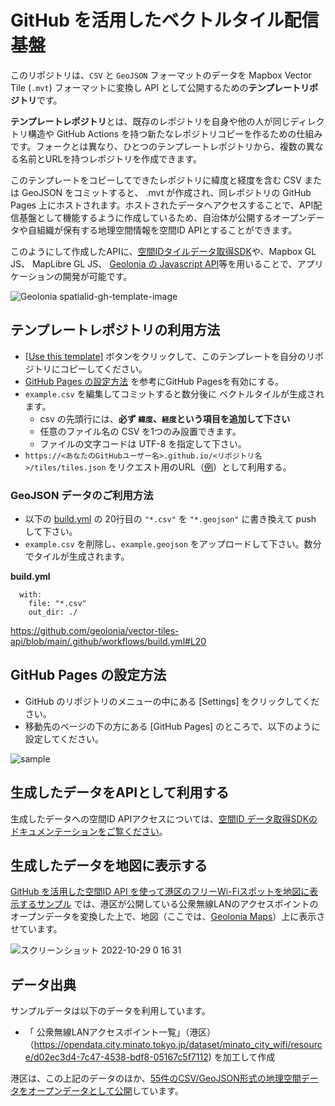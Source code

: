 # GitHub を活用したベクトルタイル配信基盤

このリポジトリは、`CSV` と `GeoJSON` フォーマットのデータを Mapbox Vector Tile (`.mvt`) フォーマットに変換し API として公開するための**テンプレートリポジトリ**です。

**テンプレートレポジトリ**とは、既存のレポジトリを自身や他の人が同じディレクトリ構造や GitHub Actions を持つ新たなレポジトリコピーを作るための仕組みです。フォークとは異なり、ひとつのテンプレートレポジトリから、複数の異なる名前とURLを持つレポジトリを作成できます。

このテンプレートをコピーしてできたレポジトリに緯度と経度を含む CSV または GeoJSON をコミットすると、 .mvt が作成され、同レポジトリの GitHub Pages 上にホストされます。ホストされたデータへアクセスすることで、API配信基盤として機能するように作成しているため、自治体が公開するオープンデータや自組織が保有する地理空間情報を空間ID APIとすることができます。

このようにして作成したAPIに、[空間IDタイルデータ取得SDK](https://github.com/geolonia/spatial-id-request-sdk)や、Mapbox GL JS、 MapLibre GL JS、 [Geolonia の Javascript API](https://docs.geolonia.com/)等を用いることで、アプリケーションの開発が可能です。

![Geolonia spatialid-gh-template-image](https://user-images.githubusercontent.com/1124652/198641609-c585dc85-e045-4fcf-89c3-e4adfd0bcfb4.jpg)

## テンプレートレポジトリの利用方法

* [[Use this template]](https://github.com/geolonia/vector-tiles-api/generate) ボタンをクリックして、このテンプレートを自分のリポジトリにコピーしてください。
* [GitHub Pages の設定方法](#github-pages-%E3%81%AE%E8%A8%AD%E5%AE%9A%E6%96%B9%E6%B3%95) を参考にGitHub Pagesを有効にする。
* `example.csv` を編集してコミットすると数分後に ベクトルタイルが生成されます。
  * csv の先頭行には、**必ず `緯度`、`経度`という項目を追加して下さい**
  * 任意のファイル名の CSV を1つのみ設置できます。
  * ファイルの文字コードは UTF-8 を指定して下さい。
* `https://<あなたのGitHubユーザー名>.github.io/<リポジトリ名>/tiles/tiles.json` をリクエスト用のURL（[例](https://geolonia.github.io/vector-tiles-api/tiles/tiles.json)）として利用する。

### GeoJSON データのご利用方法

* 以下の [build.yml](https://github.com/geolonia/vector-tiles-api/blob/main/.github/workflows/build.yml#L20) の 20行目の `"*.csv"` を `"*.geojson"` に書き換えて push して下さい。
* `example.csv` を削除し、`example.geojson` をアップロードして下さい。数分でタイルが生成されます。

**build.yml**
```
  with:
    file: "*.csv"
    out_dir: ./
```

https://github.com/geolonia/vector-tiles-api/blob/main/.github/workflows/build.yml#L20

## GitHub Pages の設定方法

* GitHub のリポジトリのメニューの中にある [Settings] をクリックしてください。
* 移動先のページの下の方にある [GitHub Pages] のところで、以下のように設定してください。

![sample](https://user-images.githubusercontent.com/8760841/195016374-3630ae80-b170-4d87-8e3d-88f5408e7a7b.png)

## 生成したデータをAPIとして利用する

生成したデータへの空間ID APIアクセスについては、[空間ID データ取得SDKのドキュメンテーションをご覧ください](./sdk.md)。

## 生成したデータを地図に表示する

[GitHub を活用した空間ID API を使って港区のフリーWi-Fiスポットを地図に表示するサンプル](https://codepen.io/shinichin/pen/PoaqQKm) では、港区が公開している公衆無線LANのアクセスポイントのオープンデータを変換した上で、地図（ここでは、[Geolonia Maps](https://geolonia.com/maps/)）上に表示させています。

![スクリーンショット 2022-10-29 0 16 31](https://user-images.githubusercontent.com/1124652/198672850-55ec7a2f-8d08-43ff-8594-dd0619f70e04.png)


## データ出典

サンプルデータは以下のデータを利用しています。
- 「 公衆無線LANアクセスポイント一覧」（港区）（https://opendata.city.minato.tokyo.jp/dataset/minato_city_wifi/resource/d02ec3d4-7c47-4538-bdf8-05167c5f7112) を加工して作成

港区は、この上記のデータのほか、[55件のCSV/GeoJSON形式の地理空間データをオープンデータとして公開](https://opendata.city.minato.tokyo.jp/dataset?res_format=GeoJSON)しています。
